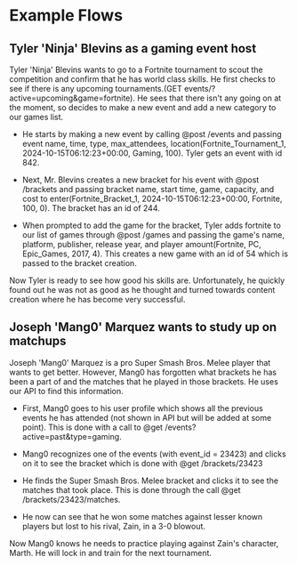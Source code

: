 # Example Flows
## Tyler 'Ninja' Blevins as a gaming event host
Tyler 'Ninja' Blevins wants to go to a Fortnite tournament to scout the competition and confirm that he has world class skills. He first checks to see if there is any upcoming tournaments.(GET events/?active=upcoming&game=fortnite). He sees that there isn't any going on at the moment, so decides to make a new event and add a new category to our games list. 

- He starts by making a new event by calling @post /events and passing event name, time, type, max_attendees, location(Fortnite_Tournament_1, 2024-10-15T06:12:23+00:00, Gaming, 100). Tyler gets an event with id 842. 

- Next, Mr. Blevins creates a new bracket for his event with @post /brackets and passing bracket name, start time, game, capacity, and cost to enter(Fortnite_Bracket_1, 2024-10-15T06:12:23+00:00, Fortnite, 100, 0). The bracket has an id of 244.

- When prompted to add the game for the bracket, Tyler adds fortnite to our list of games through @post /games and passing the game's name, platform, publisher, release year, and player amount(Fortnite, PC, Epic_Games, 2017, 4). This creates a new game with an id of 54 which is passed to the bracket creation. 

Now Tyler is ready to see how good his skills are. Unfortunately, he quickly found out he was not as good as he thought and turned towards content creation where he has become very successful. 

## Joseph 'Mang0' Marquez wants to study up on matchups
Joseph 'Mang0' Marquez is a pro Super Smash Bros. Melee player that wants to get better. However, Mang0 has forgotten what brackets he has been a part of and the matches that he played in those brackets. He uses our API to find this information.

- First, Mang0 goes to his user profile which shows all the previous events he has attended (not shown in API but will be added at some point). This is done with a call to @get /events?active=past&type=gaming.

- Mang0 recognizes one of the events (with event_id = 23423) and clicks on it to see the bracket which is done with @get /brackets/23423 

- He finds the Super Smash Bros. Melee bracket and clicks it to see the matches that took place. This is done through the call @get /brackets/23423/matches.

- He now can see that he won some matches against lesser known players but lost to his rival, Zain, in a 3-0 blowout. 

Now Mang0 knows he needs to practice playing against Zain's character, Marth. He will lock in and train for the next tournament. 